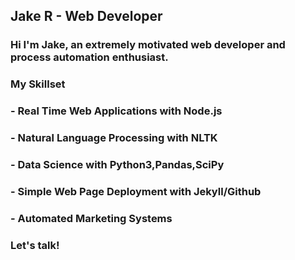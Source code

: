 ## Jake R - Web Developer

### Hi I'm Jake, an extremely motivated web developer and process automation enthusiast. 

### My Skillset

### - Real Time Web Applications with Node.js
### - Natural Language Processing with NLTK 
### - Data Science with Python3,Pandas,SciPy
### - Simple Web Page Deployment with Jekyll/Github
### - Automated Marketing Systems

### Let's talk!

